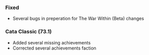 ### Fixed
- Several bugs in preperation for The War Within (Beta) changes

### Cata Classic (73.1)
- Added several missing achievements
- Corrected several achievements faction